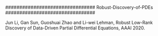 ################################ Robust-Discovery-of-PDEs ################################

Jun Li, Gan Sun, Guoshuai Zhao and Li-wei Lehman, Robust Low-Rank Discovery of 
Data-Driven Partial Differential Equations, AAAI 2020.
